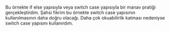 Bu örnekte if else yapısıyla veya switch case yapısıyla bir manav pratiği gerçekleştirdim. Şahsi fikrim bu örnekte switch case yapısının kullanılmasının daha doğru olacağı. Daha çok okuabilirlik katması nedeniyse switch case yapısını kullanırdım.
